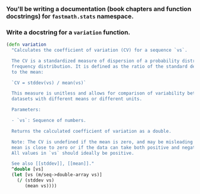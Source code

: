 ### You'll be writing a documentation (book chapters and function docstrings) for `fastmath.stats` namespace.

### Write a docstring for a `variation` function.



```clojure
(defn variation
  "Calculates the coefficient of variation (CV) for a sequence `vs`.

  The CV is a standardized measure of dispersion of a probability distribution or
  frequency distribution. It is defined as the ratio of the standard deviation
  to the mean:

  `CV = stddev(vs) / mean(vs)`

  This measure is unitless and allows for comparison of variability between
  datasets with different means or different units.

  Parameters:

  - `vs`: Sequence of numbers.

  Returns the calculated coefficient of variation as a double.

  Note: The CV is undefined if the mean is zero, and may be misleading if the
  mean is close to zero or if the data can take both positive and negative values.
  All values in `vs` should ideally be positive.

  See also [[stddev]], [[mean]]."
  ^double [vs]
  (let [vs (m/seq->double-array vs)]
    (/ (stddev vs)
       (mean vs))))
```

### 

<!-- Local Variables: -->
<!-- gptel-model: gemini-2.5-pro-exp-03-25 -->
<!-- gptel--backend-name: "Gemini" -->
<!-- gptel--bounds: ((response (165 1050))) -->
<!-- End: -->
